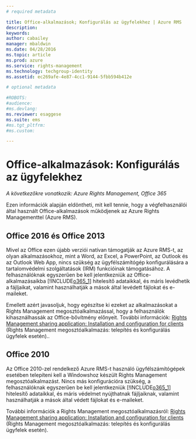 ```yaml
---
# required metadata

title: Office-alkalmazások; Konfigurálás az ügyfelekhez | Azure RMS
description:
keywords:
author: cabailey
manager: mbaldwin
ms.date: 04/28/2016
ms.topic: article
ms.prod: azure
ms.service: rights-management
ms.technology: techgroup-identity
ms.assetid: ec269afe-4e87-4cc1-9144-5fbb594b412e

# optional metadata

#ROBOTS:
#audience:
#ms.devlang:
ms.reviewer: esaggese
ms.suite: ems
#ms.tgt_pltfrm:
#ms.custom:

---
```


# Office-alkalmazások: Konfigurálás az ügyfelekhez

*A következőkre vonatkozik: Azure Rights Management, Office 365*


Ezen információk alapján eldöntheti, mit kell tennie, hogy a végfelhasználói által használt Office-alkalmazások működjenek az Azure Rights Managementtel (Azure RMS).

## Office 2016 és Office 2013
Mivel az Office ezen újabb verziói natívan támogatják az Azure RMS-t, az olyan alkalmazásokhoz, mint a Word, az Excel, a PowerPoint, az Outlook és az Outlook Web App, nincs szükség az ügyfélszámítógép konfigurálására a tartalomvédelmi szolgáltatások (IRM) funkcióinak támogatásához. A felhasználóknak egyszerűen be kell jelentkezniük az Office-alkalmazásaikba [!INCLUDE[o365_1](../includes/o365_1_md.md)] hitelesítő adataikkal, és máris levédhetik a fájljaikat, valamint használhatják a mások által levédett fájlokat és e-maileket.

Emellett azért javasoljuk, hogy egészítse ki ezeket az alkalmazásokat a Rights Management megosztóalkalmazással, hogy a felhasználók kihasználhassák az Office-bővítmény előnyeit. További információk: [Rights Management sharing application: Installation and configuration for clients](configure-sharing-app.md) (Rights Management megosztóalkalmazás: telepítés és konfigurálás ügyfelek esetén)..

## Office 2010
Az Office 2010-zel rendelkező Azure RMS-t használó ügyfélszámítógépek esetében telepíteni kell a Windowshoz készült Rights Management megosztóalkalmazást. Nincs más konfigurációra szükség, a felhasználóknak egyszerűen be kell jelentkezniük [!INCLUDE[o365_1](../includes/o365_1_md.md)] hitelesítő adataikkal, és máris védelmet nyújthatnak fájljaiknak, valamint használhatják a mások által védett fájlokat és e-maileket.

További információk a Rights Management megosztóalkalmazásról: [Rights Management sharing application: Installation and configuration for clients](configure-sharing-app.md) (Rights Management megosztóalkalmazás: telepítés és konfigurálás ügyfelek esetén).



<!--HONumber=Apr16_HO4-->


